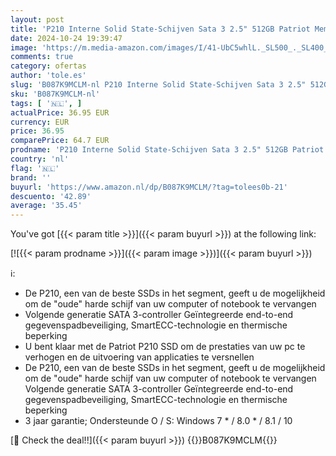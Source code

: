 ```yaml
---
layout: post
title: 'P210 Interne Solid State-Schijven Sata 3 2.5" 512GB Patriot Memory'
date: 2024-10-24 19:39:47
image: 'https://m.media-amazon.com/images/I/41-UbC5whlL._SL500_._SL400_.jpg'
comments: true
category: ofertas
author: 'tole.es'
slug: 'B087K9MCLM-nl P210 Interne Solid State-Schijven Sata 3 2.5" 512GB...'
sku: 'B087K9MCLM-nl'
tags: [ '🇳🇱', ]
actualPrice: 36.95 EUR
currency: EUR
price: 36.95
comparePrice: 64.7 EUR
prodname: 'P210 Interne Solid State-Schijven Sata 3 2.5" 512GB Patriot Memory'
country: 'nl'
flag: '🇳🇱'
brand: ''
buyurl: 'https://www.amazon.nl/dp/B087K9MCLM/?tag=tolees0b-21'
descuento: '42.89'
average: '35.45'
---
```


You've got [{{< param title >}}]({{< param buyurl >}}) at the following link:

[![{{< param prodname >}}]({{< param image >}})]({{< param buyurl >}})

ℹ️:

- De P210, een van de beste SSDs in het segment, geeft u de mogelijkheid om de "oude" harde schijf van uw computer of notebook te vervangen
- Volgende generatie SATA 3-controller Geïntegreerde end-to-end gegevenspadbeveiliging, SmartECC-technologie en thermische beperking
- U bent klaar met de Patriot P210 SSD om de prestaties van uw pc te verhogen en de uitvoering van applicaties te versnellen
- De P210, een van de beste SSDs in het segment, geeft u de mogelijkheid om de "oude" harde schijf van uw computer of notebook te vervangen Volgende generatie SATA 3-controller Geïntegreerde end-to-end gegevenspadbeveiliging, SmartECC-technologie en thermische beperking
- 3 jaar garantie; Ondersteunde O / S: Windows 7 * / 8.0 * / 8.1 / 10

[🛒 Check the deal!!]({{< param buyurl >}})
{{<world>}}B087K9MCLM{{</world>}}
